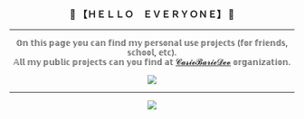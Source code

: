 <h3 align="center">👋 【ＨＥＬＬＯ　ＥＶＥＲＹＯＮＥ】 👋</h3>

---

<p align="center">
𝕆𝕟 𝕥𝕙𝕚𝕤 𝕡𝕒𝕘𝕖 𝕪𝕠𝕦 𝕔𝕒𝕟 𝕗𝕚𝕟𝕕 𝕞𝕪 𝕡𝕖𝕣𝕤𝕠𝕟𝕒𝕝 𝕦𝕤𝕖 𝕡𝕣𝕠𝕛𝕖𝕔𝕥𝕤 (𝕗𝕠𝕣 𝕗𝕣𝕚𝕖𝕟𝕕𝕤, 𝕤𝕔𝕙𝕠𝕠𝕝, 𝕖𝕥𝕔).<br>
𝔸𝕝𝕝 𝕞𝕪 𝕡𝕦𝕓𝕝𝕚𝕔 𝕡𝕣𝕠𝕛𝕖𝕔𝕥𝕤 𝕔𝕒𝕟 𝕪𝕠𝕦 𝕗𝕚𝕟𝕕 𝕒𝕥 <a href="https://github.com/CasieBarieDev">𝓒𝓪𝓼𝓲𝓮𝓑𝓪𝓻𝓲𝓮𝓓𝓮𝓿</a> 𝕠𝕣𝕘𝕒𝕟𝕚𝕫𝕒𝕥𝕚𝕠𝕟.
</p>

<p align="center">
<img src="https://github-readme-stats.vercel.app/api?username=CasieBarie&show_icons=true&include_all_commits=true&hide_title=true&count_private=true&theme=github_dark">
</p>

---

<p align="center">
<a href="https://discord.gg/ZptCBHeHyg"><img src="https://i.imgur.com/uOorD74.png"></a>
</p>
